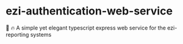 # ezi-authentication-web-service
:rocket: :fire: A simple yet elegant typescript express web service for the ezi-reporting systems

